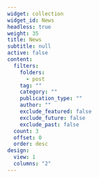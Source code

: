 ```yaml
---
widget: collection
widget_id: News
headless: true
weight: 35
title: News
subtitle: null
active: false
content:
  filters:
    folders:
      - post
    tag: ""
    category: ""
    publication_type: ""
    author: ""
    exclude_featured: false
    exclude_future: false
    exclude_past: false
  count: 3
  offset: 0
  order: desc
design:
  view: 1
  columns: "2"
---
```

